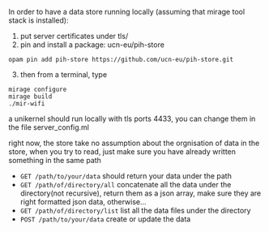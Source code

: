 In order to have a data store running locally (assuming that mirage tool stack is installed):

1. put server certificates under tls/
2. pin and install a package: ucn-eu/pih-store
```
opam pin add pih-store https://github.com/ucn-eu/pih-store.git
```
3. then from a terminal, type
```
mirage configure
mirage build
./mir-wifi
```
a unikernel should run locally with tls ports 4433, you can change them in the file server_config.ml

right now, the store take no assumption about the orgnisation of data in the store, when you try to read, just make sure you have already written something in the same path


* `GET /path/to/your/data`      should return your data under the path
* `GET /path/of/directory/all`  concatenate all the data under the directory(not recursive), return them as a json array, make sure they are right formatted json data, otherwise...
* `GET /path/of/directory/list`  list all the data files under the directory 
* `POST /path/to/your/data`     create or update the data
